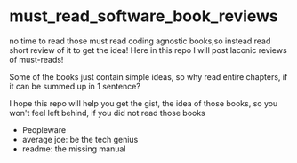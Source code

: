 # must_read_software_book_reviews
no time to read those must read coding agnostic books,so instead read short review of it to get the idea!
Here in this repo I will post laconic reviews of must-reads!

Some of the books just contain simple ideas, so why read entire chapters, if it can be summed up in 1 sentence?

I hope this repo will help you get the gist, the idea of those books, so you won't feel left behind, if you did not read those books

- Peopleware
- average joe: be the tech genius
- readme: the missing manual


